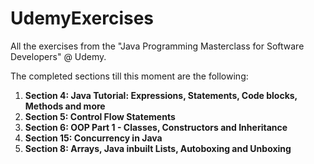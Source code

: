 # UdemyExercises
All the exercises from the "Java Programming Masterclass for Software Developers" @ Udemy.

The completed sections till this moment are the following:
1.  **Section 4: Java Tutorial: Expressions, Statements, Code blocks, Methods and more**
2.  **Section 5: Control Flow Statements**
3.  **Section 6: OOP Part 1 - Classes, Constructors and Inheritance**
4.  **Section 15: Concurrency in Java**
5.  **Section 8: Arrays, Java inbuilt Lists, Autoboxing and Unboxing**
